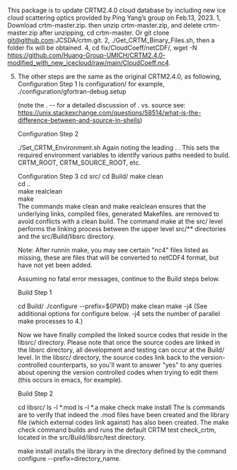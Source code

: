 This package is to update CRTM2.4.0 cloud database by including new ice cloud scattering optics provided by Ping Yang’s group on Feb.13, 2023.
1, Download crtm-master.zip. then unzip crtm-master.zip, and delete crtm-master.zip after unzipping, cd crtm-master. Or git clone git@github.com:JCSDA/crtm.git.
2, ./Get_CRTM_Binary_Files.sh, then a folder fix will be obtained.
4, cd fix/CloudCoeff/netCDF/, wget -N https://github.com/Huang-Group-UMICH/CRTM2.4.0-modified_with_new_icecloud/raw/main/CloudCoeff.nc4.

5. The other steps are the same as the original CRTM2.4.0, as following,
   Configuration Step 1 ls  configuration/
      for example, ./configuration/gfortran-debug.setup

    (note the .  -- for a detailed discussion of . vs. source see: https://unix.stackexchange.com/questions/58514/what-is-the-difference-between-and-source-in-shells)

    Configuration Step 2

    ./Set_CRTM_Environment.sh
    Again noting the leading . . This sets the required environment variables to identify various paths needed to build. CRTM_ROOT, CRTM_SOURCE_ROOT, etc.

    Configuration Step 3
    cd src/
    cd Build/
    make clean  
    cd ..  
    make realclean  
    make  
    The commands make clean and make realclean ensures that the underlying links, compiled files, generated Makefiles. are removed to avoid conflicts with a clean build. The command make at the 
     src/ level performs the linking process between the upper level src/** directories and the src/Build/libsrc directory.

    Note: After runnin make, you may see certain "nc4" files listed as missing, these are files that will be converted to netCDF4 format, but have not yet been added.

    Assuming no fatal error messages, continue to the Build steps below.

    Build Step 1

    cd Build/
    ./configure --prefix=${PWD}
    make clean
    make -j4
    (See additional options for configure below. -j4 sets the number of parallel make processes to 4.)

     Now we have finally compiled the linked source codes that reside in the libsrc/ directory. Please note that once the source codes are linked in the libsrc directory, all development and 
    testing can occur at the Build/ level. In the libsrc/ directory, the source codes link back to the version-controlled counterparts, so you'll want to answer "yes" to any queries about opening 
    the version controlled codes when trying to edit them (this occurs in emacs, for example).

   Build Step 2

   cd libsrc/
   ls -l *.mod
   ls -l *.a
   make check
   make install
   The ls commands are to verify that indeed the .mod files have been created and the library file (which external codes link against) has also been created. The make check command builds and runs 
   the default CRTM test check_crtm, located in the src/Build/libsrc/test directory.

   make install installs the library in the directory defined by the command configure --prefix=directory_name.
